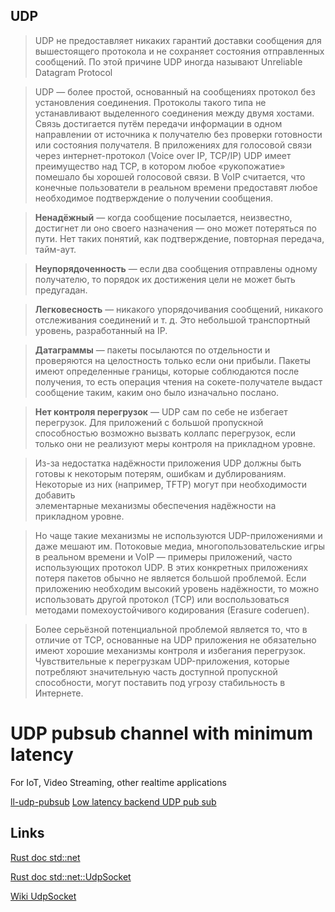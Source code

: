 ## UDP

 > UDP не предоставляет никаких гарантий доставки сообщения для вышестоящего протокола и не сохраняет состояния отправленных сообщений. 
 > По этой причине UDP иногда называют Unreliable Datagram Protocol
 
 > UDP — более простой, основанный на сообщениях протокол без установления соединения. 
 > Протоколы такого типа не устанавливают выделенного соединения между двумя хостами. 
 > Связь достигается путём передачи информации в одном направлении от источника к получателю без проверки готовности или состояния получателя. 
 > В приложениях для голосовой связи через интернет-протокол (Voice over IP, TCP/IP) UDP имеет преимущество над TCP, в котором любое «рукопожатие» помешало бы хорошей голосовой связи. 
 > В VoIP считается, что конечные пользователи в реальном времени предоставят любое необходимое подтверждение о получении сообщения.

> **Ненадёжный** — когда сообщение посылается, неизвестно, достигнет ли оно своего назначения — оно может потеряться по пути. Нет таких понятий, как подтверждение, повторная передача, тайм-аут.

> **Неупорядоченность** — если два сообщения отправлены одному получателю, то порядок их достижения цели не может быть предугадан.

> **Легковесность** — никакого упорядочивания сообщений, никакого отслеживания соединений и т. д. Это небольшой транспортный уровень, разработанный на IP.

> **Датаграммы** — пакеты посылаются по отдельности и проверяются на целостность только если они прибыли. Пакеты имеют определенные границы, которые соблюдаются после получения, то есть операция чтения на сокете-получателе выдаст сообщение таким, каким оно было изначально послано.

> **Нет контроля перегрузок** — UDP сам по себе не избегает перегрузок. Для приложений с большой пропускной способностью возможно вызвать коллапс перегрузок, если только они не реализуют меры контроля на прикладном уровне.


 > Из-за недостатка надёжности приложения UDP должны быть готовы к некоторым потерям, ошибкам и дублированиям. Некоторые из них (например, TFTP) могут при необходимости добавить  
 > элементарные механизмы обеспечения надёжности на прикладном уровне.

 > Но чаще такие механизмы не используются UDP-приложениями и даже мешают им. Потоковые медиа, многопользовательские игры в реальном времени и VoIP — примеры приложений, часто  
 > использующих протокол UDP. В этих конкретных приложениях потеря пакетов обычно не является большой проблемой. Если приложению необходим высокий уровень надёжности, то можно  
 > использовать другой протокол (TCP) или воспользоваться методами помехоустойчивого кодирования (Erasure coderuen).

 > Более серьёзной потенциальной проблемой является то, что в отличие от TCP, основанные на UDP приложения не обязательно имеют хорошие механизмы контроля и избегания перегрузок.  
 > Чувствительные к перегрузкам UDP-приложения, которые потребляют значительную часть доступной пропускной способности, могут поставить под угрозу стабильность в Интернете.



# UDP pubsub channel with minimum latency

For IoT, Video Streaming, other realtime applications

[ll-udp-pubsub](https://github.com/dunnock/ll-udp-pubsub/tree/main/examples)
[Low latency backend UDP pub sub](https://www.youtube.com/watch?v=MLll2T7LTj0)



 ## Links

 [Rust doc std::net](https://doc.rust-lang.org/std/net/index.html) 

 [Rust doc std::net::UdpSocket](https://doc.rust-lang.org/std/net/struct.UdpSocket.html#)

 [Wiki UdpSocket](https://ru.wikipedia.org/wiki/UDP)
